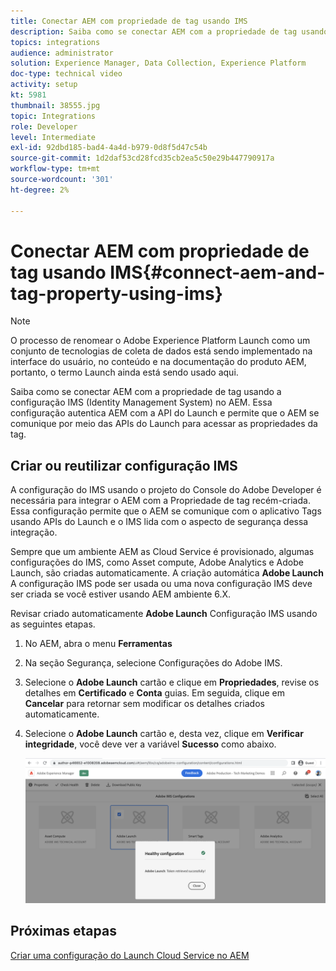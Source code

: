 ```yaml
---
title: Conectar AEM com propriedade de tag usando IMS
description: Saiba como se conectar AEM com a propriedade de tag usando a configuração IMS no AEM. Essa configuração autentica AEM com a API do Launch e permite que o AEM se comunique por meio das APIs do Launch para acessar as propriedades da tag.
topics: integrations
audience: administrator
solution: Experience Manager, Data Collection, Experience Platform
doc-type: technical video
activity: setup
kt: 5981
thumbnail: 38555.jpg
topic: Integrations
role: Developer
level: Intermediate
exl-id: 92dbd185-bad4-4a4d-b979-0d8f5d47c54b
source-git-commit: 1d2daf53cd28fcd35cb2ea5c50e29b447790917a
workflow-type: tm+mt
source-wordcount: '301'
ht-degree: 2%

---
```


# Conectar AEM com propriedade de tag usando IMS{#connect-aem-and-tag-property-using-ims}

>[!NOTE]
>
>O processo de renomear o Adobe Experience Platform Launch como um conjunto de tecnologias de coleta de dados está sendo implementado na interface do usuário, no conteúdo e na documentação do produto AEM, portanto, o termo Launch ainda está sendo usado aqui.

Saiba como se conectar AEM com a propriedade de tag usando a configuração IMS (Identity Management System) no AEM. Essa configuração autentica AEM com a API do Launch e permite que o AEM se comunique por meio das APIs do Launch para acessar as propriedades da tag.

## Criar ou reutilizar configuração IMS

A configuração do IMS usando o projeto do Console do Adobe Developer é necessária para integrar o AEM com a Propriedade de tag recém-criada. Essa configuração permite que o AEM se comunique com o aplicativo Tags usando APIs do Launch e o IMS lida com o aspecto de segurança dessa integração.

Sempre que um ambiente AEM as Cloud Service é provisionado, algumas configurações do IMS, como Asset compute, Adobe Analytics e Adobe Launch, são criadas automaticamente. A criação automática **Adobe Launch** A configuração IMS pode ser usada ou uma nova configuração IMS deve ser criada se você estiver usando AEM ambiente 6.X.

Revisar criado automaticamente **Adobe Launch** Configuração IMS usando as seguintes etapas.

1. No AEM, abra o menu **Ferramentas**

1. Na seção Segurança, selecione Configurações do Adobe IMS.

1. Selecione o **Adobe Launch** cartão e clique em **Propriedades**, revise os detalhes em **Certificado** e **Conta** guias. Em seguida, clique em **Cancelar** para retornar sem modificar os detalhes criados automaticamente.

1. Selecione o **Adobe Launch** cartão e, desta vez, clique em **Verificar integridade**, você deve ver a variável **Sucesso** como abaixo.

   ![Configuração IMS saudável do Adobe Launch](assets/adobe-launch-healthy-ims-config.png)


## Próximas etapas

[Criar uma configuração do Launch Cloud Service no AEM](create-aem-launch-cloud-service.md)
